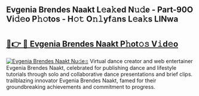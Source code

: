 ## Evgenia Brendes Naakt L𝚎a𝚔ed N𝚞𝚍e - Part-90O Vi𝚍𝚎o P𝚑𝚘tos - H𝚘𝚝 O𝚗𝚕yf𝚊ns L𝚎a𝚔s LINwa

# <h2><a href="http://kf55v8q.oniu.top/?m=Evgenia+Brendes+Naakt">🔗👉 🔴 Evgenia Brendes Naakt P𝚑ot𝚘𝚜 V𝚒d𝚎o</a></h2>

[![Evgenia Brendes Naakt Nu𝚍e𝚜](https://i.imgur.com/0qMVB7G.gif)](http://kf55v8q.oniu.top/?m=Evgenia+Brendes+Naakt)
Virtual dance creator and web entertainer Evgenia Brendes Naakt, celebrated for publishing dance and lifestyle tutorials through solo and collaborative dance presentations and brief clips. trailblazing innovator Evgenia Brendes Naakt, famed for their groundbreaking achievements and commitment to progress.  
